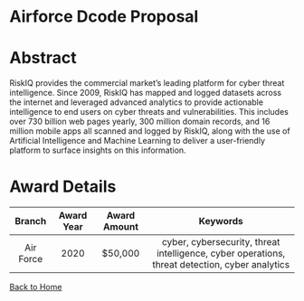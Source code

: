 
Airforce Dcode Proposal
=======================

# Abstract


RiskIQ provides the commercial market’s leading platform for cyber threat intelligence. Since 2009, RiskIQ has mapped and logged datasets across the internet and leveraged advanced analytics to provide actionable intelligence to end users on cyber threats and vulnerabilities. This includes over 730 billion web pages yearly, 300 million domain records, and 16 million mobile apps all scanned and logged by RiskIQ, along with the use of Artificial Intelligence and Machine Learning to deliver a user-friendly platform to surface insights on this information.  

# Award Details

|Branch|Award Year|Award Amount|Keywords|
| :---: | :---: | :---: | :---: |
|Air Force|2020|$50,000|cyber, cybersecurity, threat intelligence, cyber operations, threat detection, cyber analytics|
  
  


[Back to Home](https://github.com/chrischow/dod_sbir_awards/DJ/#1747)